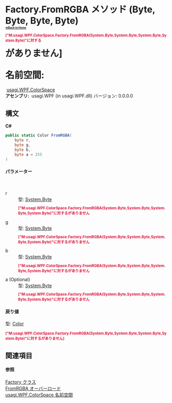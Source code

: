 # Factory.FromRGBA メソッド (Byte, Byte, Byte, Byte)<div style="font-size:30%"><a href="https://github.com/usagi/usagi.cs/blob/master/docs/Home.md">≪Back to Home</a></div><p style="color: #dc143c; font-size: 8.5pt; font-weight: bold;">["M:usagi.WPF.ColorSpace.Factory.FromRGBA(System.Byte,System.Byte,System.Byte,System.Byte)"に対する<summary>がありません]</p><strong>名前空間:</strong>
&nbsp;<a href="N_usagi_WPF_ColorSpace.md">usagi.WPF.ColorSpace</a><br /><strong>アセンブリ:</strong>
&nbsp;usagi.WPF (in usagi.WPF.dll) バージョン: 0.0.0.0

## 構文

**C#**<br />
``` C#
public static Color FromRGBA(
	byte r,
	byte g,
	byte b,
	byte a = 255
)
```


#### パラメーター
&nbsp;<dl><dt>r</dt><dd>型: <a href="http://msdn2.microsoft.com/ja-jp/library/yyb1w04y" target="_blank">System.Byte</a><br /><p style="color: #dc143c; font-size: 8.5pt; font-weight: bold;">["M:usagi.WPF.ColorSpace.Factory.FromRGBA(System.Byte,System.Byte,System.Byte,System.Byte)"に対する<param name="r"/>がありません</p></dd><dt>g</dt><dd>型: <a href="http://msdn2.microsoft.com/ja-jp/library/yyb1w04y" target="_blank">System.Byte</a><br /><p style="color: #dc143c; font-size: 8.5pt; font-weight: bold;">["M:usagi.WPF.ColorSpace.Factory.FromRGBA(System.Byte,System.Byte,System.Byte,System.Byte)"に対する<param name="g"/>がありません</p></dd><dt>b</dt><dd>型: <a href="http://msdn2.microsoft.com/ja-jp/library/yyb1w04y" target="_blank">System.Byte</a><br /><p style="color: #dc143c; font-size: 8.5pt; font-weight: bold;">["M:usagi.WPF.ColorSpace.Factory.FromRGBA(System.Byte,System.Byte,System.Byte,System.Byte)"に対する<param name="b"/>がありません</p></dd><dt>a (Optional)</dt><dd>型: <a href="http://msdn2.microsoft.com/ja-jp/library/yyb1w04y" target="_blank">System.Byte</a><br /><p style="color: #dc143c; font-size: 8.5pt; font-weight: bold;">["M:usagi.WPF.ColorSpace.Factory.FromRGBA(System.Byte,System.Byte,System.Byte,System.Byte)"に対する<param name="a"/>がありません</p></dd></dl>

#### 戻り値
型: <a href="http://msdn2.microsoft.com/ja-jp/library/ms653055" target="_blank">Color</a><br /><p style="color: #dc143c; font-size: 8.5pt; font-weight: bold;">["M:usagi.WPF.ColorSpace.Factory.FromRGBA(System.Byte,System.Byte,System.Byte,System.Byte)"に対する<returns>がありません]</p>

## 関連項目


#### 参照
<a href="T_usagi_WPF_ColorSpace_Factory.md">Factory クラス</a><br /><a href="Overload_usagi_WPF_ColorSpace_Factory_FromRGBA.md">FromRGBA オーバーロード</a><br /><a href="N_usagi_WPF_ColorSpace.md">usagi.WPF.ColorSpace 名前空間</a><br />